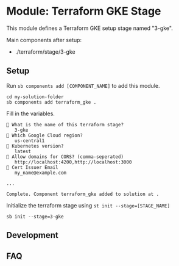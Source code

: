 # Module: Terraform GKE Stage

This module defines a Terraform GKE setup stage named "3-gke".

Main components after setup:
- ./terraform/stage/3-gke

## Setup

Run `sb components add [COMPONENT_NAME]` to add this module.
```
cd my-solution-folder
sb components add terraform_gke .
```

Fill in the variables.
```
🎤 What is the name of this terraform stage?
   3-gke
🎤 Which Google Cloud region?
   us-central1
🎤 Kubernetes version?
   latest
🎤 Allow domains for CORS? (comma-seperated)
   http://localhost:4200,http://localhost:3000
🎤 Cert Issuer Email
   my_name@example.com

...

Complete. Component terraform_gke added to solution at .
```

Initialize the terraform stage using `st init --stage=[STAGE_NAME]`
```
sb init --stage=3-gke
```

## Development

## FAQ



